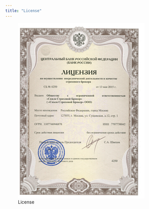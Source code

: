 ```yaml
---
title: "License"
---
```


<figure>
	<a href="/assets/images/license_l.jpg"><img src="/assets/images/license_s.jpg"/></a>
	<figcaption>License</figcaption>
</figure> 

